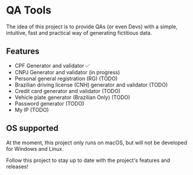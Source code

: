 # QA Tools

The idea of this project is to provide QAs (or even Devs) with a simple, intuitive, fast and practical way of generating fictitious data.

## Features

- CPF Generator and validator ✅
- CNPJ Generator and validator (in progress)
- Personal general registration (RG) (TODO)
- Brazilian driving license (CNH) generator and validator (TODO)
- Credit card generator and validator (TODO)
- Vehicle plate generator (Brazilian Only) (TODO)
- Password generator (TODO)
- My IP (TODO)

## OS supported

At the moment, this project only runs on macOS, but will not be developed for Windows and Linux.

Follow this project to stay up to date with the project's features and releases!
